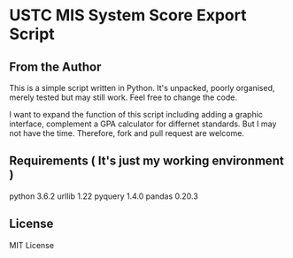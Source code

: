 # USTC MIS System Score Export Script

## From the Author
This is a simple script written in Python.
It's unpacked, poorly organised, merely tested
but may still work.
Feel free to change the code.

I want to expand the function of this script including adding a graphic interface,
complement a GPA calculator for differnet standards.
But I may not have the time.
Therefore, fork and pull request are welcome.

## Requirements ( It's just my working environment )
python 3.6.2
urllib 1.22
pyquery 1.4.0
pandas 0.20.3

## License
MIT License